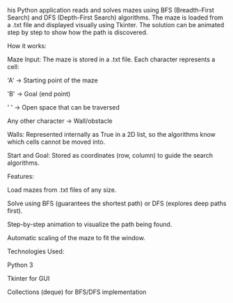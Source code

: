 his Python application reads and solves mazes using BFS (Breadth-First Search) and DFS (Depth-First Search) algorithms. The maze is loaded from a .txt file and displayed visually using Tkinter. The solution can be animated step by step to show how the path is discovered.

How it works:

Maze Input: The maze is stored in a .txt file. Each character represents a cell:

'A' → Starting point of the maze

'B' → Goal (end point)

' ' → Open space that can be traversed

Any other character → Wall/obstacle

Walls: Represented internally as True in a 2D list, so the algorithms know which cells cannot be moved into.

Start and Goal: Stored as coordinates (row, column) to guide the search algorithms.

Features:

Load mazes from .txt files of any size.

Solve using BFS (guarantees the shortest path) or DFS (explores deep paths first).

Step-by-step animation to visualize the path being found.

Automatic scaling of the maze to fit the window.

Technologies Used:

Python 3

Tkinter for GUI

Collections (deque) for BFS/DFS implementation
